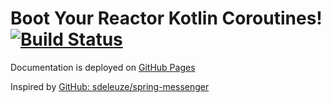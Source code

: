 # Boot Your Reactor Kotlin Coroutines! [![Build Status](https://travis-ci.org/daggerok/boot-your-reactor-kotlin-coroutines.svg?branch=master)](https://travis-ci.org/daggerok/boot-your-reactor-kotlin-coroutines)

Documentation is deployed on [GitHub Pages](https://daggerok.github.io/boot-your-reactor-kotlin-coroutines/)

Inspired by [GitHub: sdeleuze/spring-messenger](https://github.com/sdeleuze/spring-messenger)

